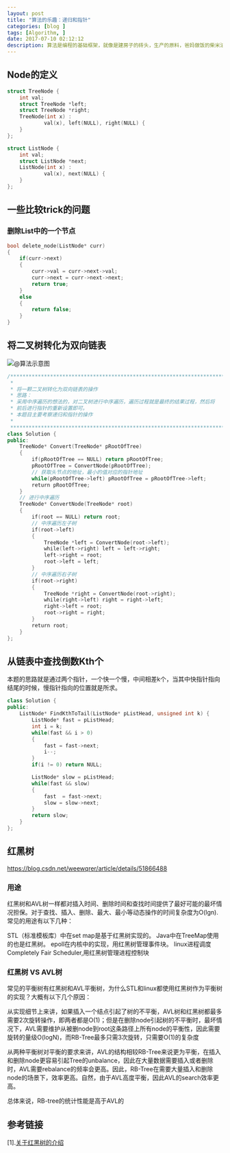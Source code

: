 ```yaml
---
layout: post
title: "算法的乐趣：递归和指针"
categories: [blog ]
tags: [Algorithm, ]
date: 2017-07-10 02:12:12
description: 算法是编程的基础框架，就像是建房子的砖头，生产的原料，爸妈做饭的柴米油盐。没有良好的算法基础，哪里做得出好菜，生产出优质的产品，建造出结实的房子。
---
```




## Node的定义
```cpp
struct TreeNode {
	int val;
	struct TreeNode *left;
	struct TreeNode *right;
	TreeNode(int x) :
			val(x), left(NULL), right(NULL) {
	}
};

struct ListNode {
	int val;
	struct ListNode *next;
	ListNode(int x) :
			val(x), next(NULL) {
	}
};

```
## 一些比较trick的问题

### 删除List中的一个节点
```cpp
bool delete_node(ListNode* curr)
{
	if(curr->next)
	{
		curr->val = curr->next->val;
		curr->next = curr->next->next;
		return true;
	}
	else
	{
		return false;
	}
}
```

## 将二叉树转化为双向链表
![@算法示意图](https://cdn.jsdelivr.net/gh/cwlseu/deepindeed_repo@main/img/202209030319970.jpg)

```cpp
/***************************************************************************
 *
 * 将一颗二叉树转化为双向链表的操作
 * 思路：
 * 采用中序遍历的想法的，对二叉树进行中序遍历，遍历过程就是最终的结果过程，然后将
 * 前后进行指针的重新设置即可。
 * 本题目主要考察递归和指针的操作
 *
 **************************************************************************/
class Solution {
public:
    TreeNode* Convert(TreeNode* pRootOfTree)
    {
        if(pRootOfTree == NULL) return pRootOfTree;
        pRootOfTree = ConvertNode(pRootOfTree);
        // 获取头节点的地址，最小的值对应的指针地址
        while(pRootOfTree->left) pRootOfTree = pRootOfTree->left;
        return pRootOfTree;
    }
    // 进行中序遍历
    TreeNode* ConvertNode(TreeNode* root)
    {
        if(root == NULL) return root;
		// 中序遍历左子树
        if(root->left)
        {
            TreeNode *left = ConvertNode(root->left);
            while(left->right) left = left->right;
            left->right = root;
            root->left = left;
        }
        // 中序遍历右子树
        if(root->right)
        {
            TreeNode *right = ConvertNode(root->right);
            while(right->left) right = right->left;
            right->left = root;
            root->right = right;
        }
        return root;
    }
};
```

## 从链表中查找倒数Kth个

本题的思路就是通过两个指针，一个快一个慢，中间相差k个，当其中快指针指向结尾的时候，慢指针指向的位置就是所求。

```cpp
class Solution {
public:
    ListNode* FindKthToTail(ListNode* pListHead, unsigned int k) {  
    	ListNode* fast = pListHead;
    	int i = k;
    	while(fast && i > 0)
    	{
    		fast = fast->next;
    		i--;
    	}
    	if(i != 0) return NULL;

    	ListNode* slow = pListHead;
    	while(fast && slow)
    	{
    		fast  = fast->next;
    		slow = slow->next;
    	}
    	return slow;
    }
};
```

## 红黑树
https://blog.csdn.net/weewqrer/article/details/51866488

### 用途

红黑树和AVL树一样都对插入时间、删除时间和查找时间提供了最好可能的最坏情况担保。对于查找、插入、删除、最大、最小等动态操作的时间复杂度为O(lgn).常见的用途有以下几种：

STL（标准模板库）中在set map是基于红黑树实现的。
Java中在TreeMap使用的也是红黑树。
epoll在内核中的实现，用红黑树管理事件块。
linux进程调度Completely Fair Scheduler,用红黑树管理进程控制块

### 红黑树 VS AVL树

常见的平衡树有红黑树和AVL平衡树，为什么STL和linux都使用红黑树作为平衡树的实现？大概有以下几个原因：

从实现细节上来讲，如果插入一个结点引起了树的不平衡，AVL树和红黑树都最多需要2次旋转操作，即两者都是O(1)；但是在删除node引起树的不平衡时，最坏情况下，AVL需要维护从被删node到root这条路径上所有node的平衡性，因此需要旋转的量级O(logN)，而RB-Tree最多只需3次旋转，只需要O(1)的复杂度

从两种平衡树对平衡的要求来讲，AVL的结构相较RB-Tree来说更为平衡，在插入和删除node更容易引起Tree的unbalance，因此在大量数据需要插入或者删除时，AVL需要rebalance的频率会更高。因此，RB-Tree在需要大量插入和删除node的场景下，效率更高。自然，由于AVL高度平衡，因此AVL的search效率更高。

总体来说，RB-tree的统计性能是高于AVL的


## 参考链接
[1].[关于红黑树的介绍](https://blog.csdn.net/weewqrer/article/details/51866488)